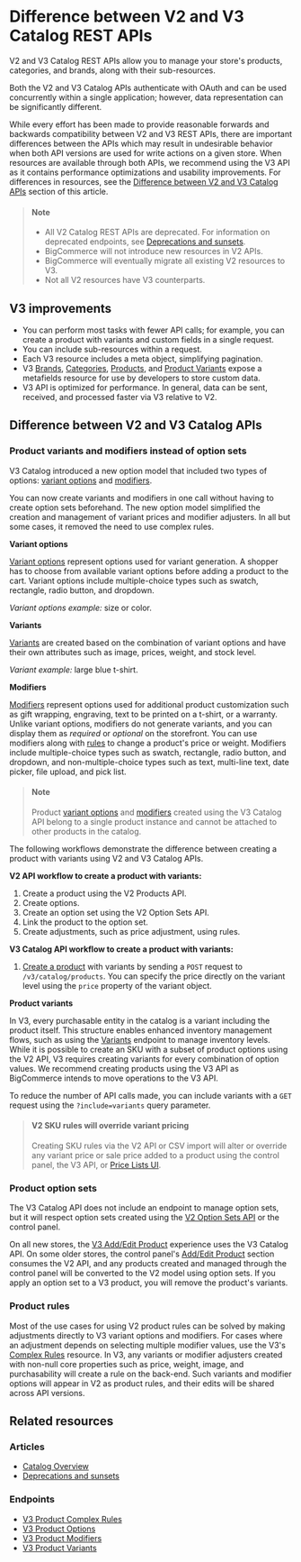 # Difference between V2 and V3 Catalog REST APIs



V2 and V3 Catalog REST APIs allow you to manage your store's products, categories, and brands, along with their sub-resources.

Both the V2 and V3 Catalog APIs authenticate with OAuth and can be used concurrently within a single application; however, data representation can be significantly different.

While every effort has been made to provide reasonable forwards and backwards compatibility between V2 and V3 REST APIs, there are important differences between the APIs which may result in undesirable behavior when both API versions are used for write actions on a given store. When resources are available through both APIs, we recommend using the V3 API as it contains performance optimizations and usability improvements.
For differences in resources, see the [Difference between V2 and V3 Catalog APIs](#difference-between-v2-and-v3-catalog-apis) section of this article.

<!-- theme: info -->

> #### Note
>
> * All V2 Catalog REST APIs are deprecated. For information on deprecated endpoints, see [Deprecations and sunsets](https://developer.bigcommerce.com/api-reference#deprecations-and-sunsets).
> * BigCommerce will not introduce new resources in V2 APIs.
> * BigCommerce will eventually migrate all existing V2 resources to V3.
> * Not all V2 resources have V3 counterparts. 



## V3 improvements

* You can perform most tasks with fewer API calls; for example, you can create a product with variants and custom fields in a single request.
* You can include sub-resources within a request.
* Each V3 resource includes a meta object, simplifying pagination.
* V3 [Brands](https://developer.bigcommerce.com/api-reference/store-management/catalog/brands/getbrandbyid), [Categories](https://developer.bigcommerce.com/api-reference/store-management/catalog/category/getcategorybyid), [Products](https://developer.bigcommerce.com/api-reference/store-management/catalog/products/getproductbyid), and [Product Variants](https://developer.bigcommerce.com/api-reference/store-management/catalog/product-variants/getvariantbyid) expose a metafields resource for use by developers to store custom data.
* V3 API is optimized for performance. In general, data can be sent, received, and processed faster via V3 relative to V2.

## Difference between V2 and V3 Catalog APIs

### Product variants and modifiers instead of option sets

V3 Catalog introduced a new option model that included two types of options: [variant options](https://developer.bigcommerce.com/api-docs/store-management/catalog/catalog-overview#variant-options) and [modifiers](https://developer.bigcommerce.com/api-docs/store-management/catalog/catalog-overview#modifier-options). 

You can now create variants and modifiers in one call without having to create option sets beforehand. The new option model simplified the creation and management of variant prices and modifier adjusters. In all but some cases,  it removed the need to use complex rules.

**Variant options**

[Variant options](https://developer.bigcommerce.com/api-docs/store-management/catalog/catalog-overview#variant-option) represent options used for variant generation. A shopper has to choose from available variant options before adding a product to the cart. Variant options include multiple-choice types such as swatch, rectangle, radio button, and dropdown.

*Variant options example:* size or color.

**Variants**

[Variants](https://developer.bigcommerce.com/api-docs/store-management/catalog/catalog-overview#variant) are created based on the combination of variant options and have their own attributes such as image, prices, weight, and stock level.

*Variant example:* large blue t-shirt.

**Modifiers**

[Modifiers](https://developer.bigcommerce.com/api-docs/store-management/catalog/catalog-overview#modifier-options) represent options used for additional product customization such as gift wrapping, engraving, text to be printed on a t-shirt, or a warranty. Unlike variant options, modifiers do not generate variants, and you can display them as *required* or *optional* on the storefront. You can use modifiers along with [rules](https://developer.bigcommerce.com/api-docs/store-management/catalog/catalog-overview#complex-rules) to change a product's price or weight.
Modifiers include multiple-choice types such as swatch, rectangle, radio button, and dropdown, and non-multiple-choice types such as text, multi-line text, date picker, file upload, and pick list.

<!-- theme: info -->

> #### Note
>
> Product [variant options](https://developer.bigcommerce.com/api-reference/store-management/catalog/product-options/getoptionbyid) and [modifiers](https://developer.bigcommerce.com/api-reference/store-management/catalog/product-modifiers/getmodifierbyid) created using the V3 Catalog API belong to a single product instance and cannot be attached to other products in the catalog.



The following workflows demonstrate the difference between creating a product with variants using V2 and V3 Catalog APIs.

**V2 API workflow to create a product with variants:**

1. Create a product using the V2 Products API.
2. Create options.
3. Create an option set using the V2 Option Sets API.
4. Link the product to the option set.
5. Create adjustments, such as price adjustment, using rules.

**V3 Catalog API workflow to create a product with variants:**

1. [Create a product](https://developer.bigcommerce.com/api-reference/store-management/catalog/products/createproduct) with variants by sending a `POST` request to `/v3/catalog/products`. You can specify the price directly on the variant level using the `price` property of the variant object.

**Product variants**

In V3, every purchasable entity in the catalog is a variant including the product itself. This structure enables enhanced inventory management flows, such as using the [Variants](https://developer.bigcommerce.com/api-reference/store-management/catalog/variants/getvariants) endpoint to manage inventory levels. While it is possible to create an SKU with a subset of product options using the V2 API, V3 requires creating variants for every combination of option values. We recommend creating products using the V3 API as BigCommerce intends to move operations to the V3 API.

To reduce the number of API calls made, you can include variants with a `GET` request using the `?include=variants` query parameter.

<!-- theme: warning -->

> #### V2 SKU rules will override variant pricing
>
> Creating SKU rules via the V2 API or CSV import will alter or override any variant price or sale price added to a product using the control panel, the V3 API, or [Price Lists UI](https://support.bigcommerce.com/s/article/Price-Lists).



### Product option sets

The V3 Catalog API does not include an endpoint to manage option sets, but it will respect option sets created using the [V2 Option Sets API](https://developer.bigcommerce.com/legacy/v2-catalog-products/v2-option-set-options) or the control panel. 

On all new stores, the [V3 Add/Edit Product](https://support.bigcommerce.com/s/article/Adding-Products-v3) experience uses the V3 Catalog API. On some older stores, the control panel's [Add/Edit Product](https://support.bigcommerce.com/s/article/Adding-Products) section consumes the V2 API, and any products created and managed through the control panel will be converted to the V2 model using option sets. If you apply an option set to a V3 product, you will remove the product's variants.

### Product rules 

Most of the use cases for using V2 product rules can be solved by making adjustments directly to V3 variant options and modifiers. For cases where an adjustment depends on selecting multiple modifier values, use the V3's [Complex Rules](https://developer.bigcommerce.com/api-reference/store-management/catalog/product-complex-rules/createcomplexrule) resource. 
In V3, any variants or modifier adjusters created with non-null core properties such as price, weight, image, and purchasability will create a rule on the back-end. Such variants and modifier options will appear in V2 as product rules, and their edits will be shared across API versions.

## Related resources

### Articles
* [Catalog Overview](https://developer.bigcommerce.com/api-docs/store-management/catalog/catalog-overview/)
* [Deprecations and sunsets](https://developer.bigcommerce.com/api-docs/getting-started/deprecations-and-sunsets)

### Endpoints
* [V3 Product Complex Rules](https://developer.bigcommerce.com/api-reference/store-management/catalog/product-complex-rules)
* [V3 Product Options](https://developer.bigcommerce.com/api-reference/store-management/catalog/product-options)
* [V3 Product Modifiers](https://developer.bigcommerce.com/api-reference/store-management/catalog/product-modifiers)
* [V3 Product Variants](https://developer.bigcommerce.com/api-reference/store-management/catalog/product-variants)
